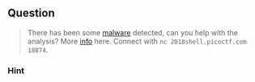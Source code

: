 ## Question
>There has been some [malware](//2018shell.picoctf.com/static/e5ae3cc615c8876300ddfdb49ab52872/plot.png) detected, can you help with the analysis? More [info](//2018shell.picoctf.com/static/e5ae3cc615c8876300ddfdb49ab52872/info.txt) here. Connect with `` nc 2018shell.picoctf.com 18874 ``.

### Hint

